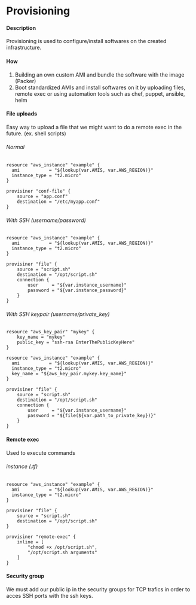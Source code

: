 # Provisioning
#### Description
Provisioning is used to configure/install softwares on the created infrastructure.

#### How
1. Building an own custom AMI and bundle the software with the image (Packer)
2. Boot standardized AMIs and install softwares on it by uploading files, remote exec or using automation tools such as chef, puppet, ansible, helm

#### File uploads
Easy way to upload a file that we might want to do a remote exec in the future. (ex. shell scripts)
###### Normal
```
resource "aws_instance" "example" {
  ami           = "${lookup(var.AMIS, var.AWS_REGION)}"
  instance_type = "t2.micro"
}

provisiner "conf-file" {
    source = "app.conf"
    destination = "/etc/myapp.conf"
}
```

###### With SSH (username/password)
```
resource "aws_instance" "example" {
  ami           = "${lookup(var.AMIS, var.AWS_REGION)}"
  instance_type = "t2.micro"
}

provisiner "file" {
    source = "script.sh"
    destination = "/opt/script.sh"
    connection {
        user     = "${var.instance_username}"
        password = "${var.instance_password}"
    }
}
```

###### With SSH keypair (username/private_key)
```
resource "aws_key_pair" "mykey" {
    key_name = "mykey"
    public_key = "ssh-rsa EnterThePublicKeyHere"
}

resource "aws_instance" "example" {
  ami           = "${lookup(var.AMIS, var.AWS_REGION)}"
  instance_type = "t2.micro"
  key_name = "${aws_key_pair.mykey.key_name}"
}

provisiner "file" {
    source = "script.sh"
    destination = "/opt/script.sh"
    connection {
        user     = "${var.instance_username}"
        password = "${file(${var.path_to_private_key})}"
    }
}
```

#### Remote exec
Used to execute commands
###### instance (.tf)
```
resource "aws_instance" "example" {
  ami           = "${lookup(var.AMIS, var.AWS_REGION)}"
  instance_type = "t2.micro"
}

provisiner "file" {
    source = "script.sh"
    destination = "/opt/script.sh"
}

provisiner "remote-exec" {
    inline = [
        "chmod +x /opt/script.sh",
        "/opt/script.sh arguments"
    ]
}
```

#### Security group
We must add our public ip in the security groups for TCP trafics in order to acces SSH ports with the ssh keys.
